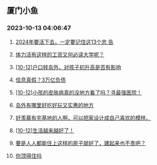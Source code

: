## 厦门小鱼 
### 2023-10-13 04:06:47

1. [2024年要活下去，一定要记住这13个忠
告](http://bbs.xmfish.com/read-htm-tid-18087163.html)

2. [体力活有这样的工资又何必读大学呢？](http://bbs.xmfish.com/read-htm-tid-18087298.html)

3. [[10-12]户口转岛外，对孩子初升高是否有影响](http://bbs.xmfish.com/read-htm-tid-18087284.html)

4. [信息真假？3万亿负债](http://bbs.xmfish.com/read-htm-tid-18087328.html)

5. [[10-12]小孩的皮肤病真的没地方看了吗？寻最强医院！](http://bbs.xmfish.com/read-htm-tid-18087262.html)

6. [岛外有哪里好吃好玩又实惠的地方](http://bbs.xmfish.com/read-htm-tid-18087289.html)

7. [好羡慕有宅基地的人啊，可以把家设计成自己喜欢的模样。](http://bbs.xmfish.com/read-htm-tid-18087218.html)

8. [[10-12]生活越来越好了！](http://bbs.xmfish.com/read-htm-tid-18087372.html)

9. [要是人人都能住上这样的房子就好了，建起来也不贵吧？](http://bbs.xmfish.com/read-htm-tid-18087185.html)

10. [你顶得住吗](http://bbs.xmfish.com/read-htm-tid-18087419.html)

